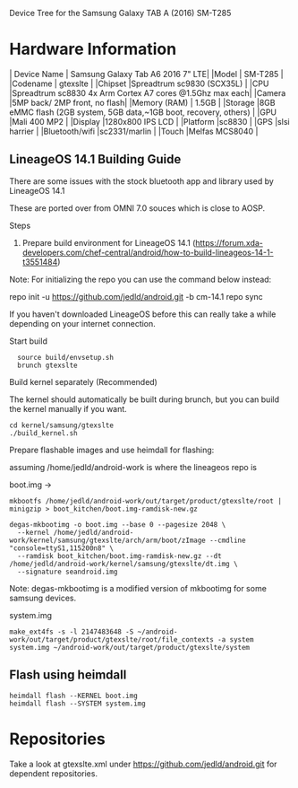 Device Tree for the Samsung Galaxy TAB A (2016) SM-T285

Hardware Information
====================

| Device Name     | Samsung Galaxy Tab A6 2016 7" LTE|
|Model            | SM-T285                     |
|Codename         | gtexslte                    |
|Chipset          |Spreadtrum sc9830 (SCX35L)   |
|CPU              |Spreadtrum sc8830 4x Arm Cortex A7 cores @1.5Ghz max each|
|Camera           |5MP back/ 2MP front, no flash|
|Memory (RAM)     | 1.5GB                       |
|Storage          |8GB eMMC flash (2GB system, 5GB data,~1GB boot, recovery, others) |
|GPU              |Mali 400 MP2                 |
|Display          |1280x800 IPS LCD             |
|Platform         |sc8830                       |
|GPS              |slsi harrier                 |
|Bluetooth/wifi   |sc2331/marlin                |
|Touch            |Melfas MCS8040               |

LineageOS 14.1 Building Guide
------------------------------

There are some issues with the stock bluetooth app and library used by LineageOS 14.1

These are ported over from OMNI 7.0 souces which is close to AOSP.

Steps

1. Prepare build environment for LineageOS 14.1 (https://forum.xda-developers.com/chef-central/android/how-to-build-lineageos-14-1-t3551484)

Note: For initializing the repo you can use the command below instead:

 repo init -u https://github.com/jedld/android.git -b cm-14.1
 repo sync
 
If you haven't downloaded LineageOS before this can really take a while depending on your internet connection.

Start build

```
  source build/envsetup.sh
  brunch gtexslte
```

Build kernel separately (Recommended)

The kernel should automatically be built during brunch, but you can build the kernel manually if you want.

```
cd kernel/samsung/gtexslte
./build_kernel.sh
```

Prepare flashable images and use heimdall for flashing:

assuming /home/jedld/android-work is where the lineageos repo is

boot.img ->

```
mkbootfs /home/jedld/android-work/out/target/product/gtexslte/root | minigzip > boot_kitchen/boot.img-ramdisk-new.gz

degas-mkbootimg -o boot.img --base 0 --pagesize 2048 \
  --kernel /home/jedld/android-work/kernel/samsung/gtexslte/arch/arm/boot/zImage --cmdline "console=ttyS1,115200n8" \
  --ramdisk boot_kitchen/boot.img-ramdisk-new.gz --dt /home/jedld/android-work/kernel/samsung/gtexslte/dt.img \
  --signature seandroid.img
```

Note: degas-mkbootimg is a modified version of mkbootimg for some samsung devices.

system.img
```
make_ext4fs -s -l 2147483648 -S ~/android-work/out/target/product/gtexslte/root/file_contexts -a system system.img ~/android-work/out/target/product/gtexslte/system
```

Flash using heimdall
--------------------

```
heimdall flash --KERNEL boot.img
heimdall flash --SYSTEM system.img
```

Repositories
============

Take a look at gtexslte.xml under https://github.com/jedld/android.git for dependent repositories.
